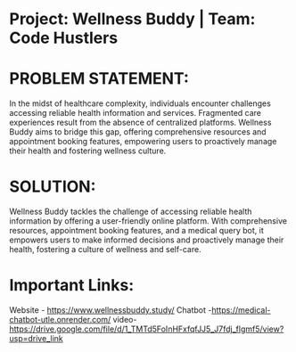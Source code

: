 # Project: Wellness Buddy | Team: Code Hustlers

# PROBLEM STATEMENT:
In the midst of healthcare complexity, individuals encounter challenges accessing reliable health information and services. Fragmented care experiences result from the absence of centralized platforms. Wellness Buddy aims to bridge this gap, offering comprehensive resources and appointment booking features, empowering users to proactively manage their health and fostering wellness culture.

# SOLUTION:
Wellness Buddy tackles the challenge of accessing reliable health information by offering a user-friendly online platform. With comprehensive resources, appointment booking features, and a medical query bot, it empowers users to make informed decisions and proactively manage their health, fostering a culture of wellness and self-care.

# Important Links:
Website - https://www.wellnessbuddy.study/
Chatbot -https://medical-chatbot-utle.onrender.com/
video- https://drive.google.com/file/d/1_TMTd5FoInHFxfqfJJ5_J7fdj_flgmf5/view?usp=drive_link
